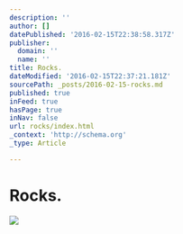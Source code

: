 ```yaml
---
description: ''
author: []
datePublished: '2016-02-15T22:38:58.317Z'
publisher:
  domain: ''
  name: ''
title: Rocks.
dateModified: '2016-02-15T22:37:21.181Z'
sourcePath: _posts/2016-02-15-rocks.md
published: true
inFeed: true
hasPage: true
inNav: false
url: rocks/index.html
_context: 'http://schema.org'
_type: Article

---
```

# Rocks.
![](https://the-grid-user-content.s3-us-west-2.amazonaws.com/60d5ea1f-7bd4-47ea-8bc7-c8f6a8e4c3a3.png)